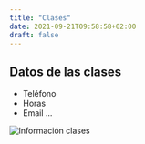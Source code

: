 ```yaml
---
title: "Clases"
date: 2021-09-21T09:58:58+02:00
draft: false
---
```


## Datos de las clases

* Teléfono
* Horas
* Email ...

![Información clases](/img/informacion.png)
